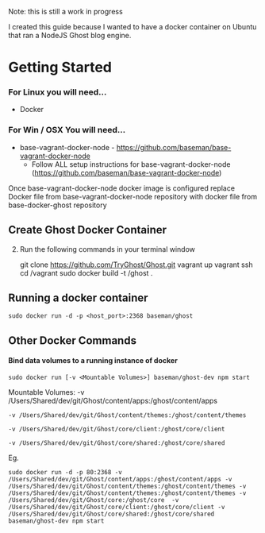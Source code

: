 Note: this is still a work in progress

I created this guide because I wanted to have a docker container on Ubuntu that ran a NodeJS Ghost blog engine.

# Getting Started
### For Linux you will need...
- Docker

### For Win / OSX You will need…
- base-vagrant-docker-node - https://github.com/baseman/base-vagrant-docker-node
  - Follow ALL setup instructions for base-vagrant-docker-node (https://github.com/baseman/base-vagrant-docker-node)

Once base-vagrant-docker-node docker image is configured replace Docker file from base-vagrant-docker-node repository with docker file from base-docker-ghost repository

## Create Ghost Docker Container

2. Run the following commands in your terminal window

    git clone https://github.com/TryGhost/Ghost.git
    vagrant up
    vagrant ssh
    cd /vagrant
    sudo docker build -t <your-name>/ghost .

## Running a docker container

    sudo docker run -d -p <host_port>:2368 baseman/ghost

## Other Docker Commands

#### Bind data volumes to a running instance of docker

    sudo docker run [-v <Mountable Volumes>] baseman/ghost-dev npm start

Mountable Volumes:
    -v /Users/Shared/dev/git/Ghost/content/apps:/ghost/content/apps

    -v /Users/Shared/dev/git/Ghost/content/themes:/ghost/content/themes

    -v /Users/Shared/dev/git/Ghost/core/client:/ghost/core/client

    -v /Users/Shared/dev/git/Ghost/core/shared:/ghost/core/shared

Eg.

    sudo docker run -d -p 80:2368 -v /Users/Shared/dev/git/Ghost/content/apps:/ghost/content/apps -v /Users/Shared/dev/git/Ghost/content/themes:/ghost/content/themes -v /Users/Shared/dev/git/Ghost/content/themes:/ghost/content/themes -v /Users/Shared/dev/git/Ghost/core:/ghost/core  -v /Users/Shared/dev/git/Ghost/core/client:/ghost/core/client -v /Users/Shared/dev/git/Ghost/core/shared:/ghost/core/shared baseman/ghost-dev npm start
